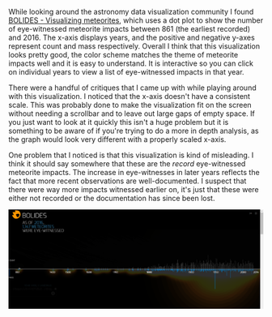 While looking around the astronomy data visualization community I found [BOLIDES - Visualizing meteorites](https://bolid.es/), which uses a dot plot to show the number of eye-witnessed meteorite impacts between 861 (the earliest recorded) and 2016. The x-axis displays years, and the positive and negative y-axes represent count and mass respectively. Overall I think that this visualization looks pretty good, the color scheme matches the theme of meteorite impacts well and it is easy to understand. It is interactive so you can click on individual years to view a list of eye-witnessed impacts in that year. 

There were a handful of critiques that I came up with while playing around with this visualization. I noticed that the x-axis doesn't have a consistent scale. This was probably done to make the visualization fit on the screen without needing a scrollbar and to leave out large gaps of empty space. If you just want to look at it quickly this isn't a huge problem but it is something to be aware of if you're trying to do a more in depth analysis, as the graph would look very different with a properly scaled x-axis. 

One problem that I noticed is that this visualization is kind of misleading. I think it should say somewhere that these are the <em>record</em> eye-witnessed meteorite impacts. The increase in eye-witnesses in later years reflects the fact that more recent observations are well-documented. I suspect that there were way more impacts witnessed earlier on, it's just that these were either not recorded or the documentation has since been lost. 

![](/images/week1.PNG)
